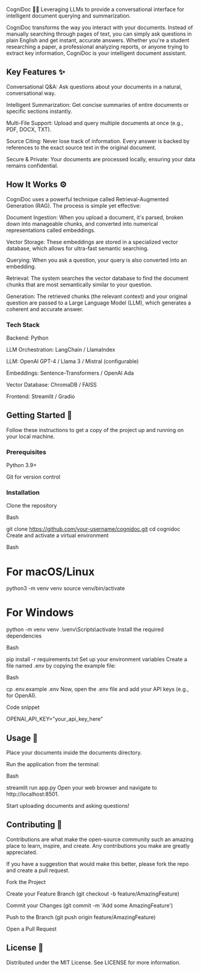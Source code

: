 CogniDoc 🤖📄
Leveraging LLMs to provide a conversational interface for intelligent document querying and summarization.

CogniDoc transforms the way you interact with your documents. Instead of manually searching through pages of text, you can simply ask questions in plain English and get instant, accurate answers. Whether you're a student researching a paper, a professional analyzing reports, or anyone trying to extract key information, CogniDoc is your intelligent document assistant.

## Key Features ✨
Conversational Q&A: Ask questions about your documents in a natural, conversational way.

Intelligent Summarization: Get concise summaries of entire documents or specific sections instantly.

Multi-File Support: Upload and query multiple documents at once (e.g., PDF, DOCX, TXT).

Source Citing: Never lose track of information. Every answer is backed by references to the exact source text in the original document.

Secure & Private: Your documents are processed locally, ensuring your data remains confidential.

## How It Works ⚙️
CogniDoc uses a powerful technique called Retrieval-Augmented Generation (RAG). The process is simple yet effective:

Document Ingestion: When you upload a document, it's parsed, broken down into manageable chunks, and converted into numerical representations called embeddings.

Vector Storage: These embeddings are stored in a specialized vector database, which allows for ultra-fast semantic searching.

Querying: When you ask a question, your query is also converted into an embedding.

Retrieval: The system searches the vector database to find the document chunks that are most semantically similar to your question.

Generation: The retrieved chunks (the relevant context) and your original question are passed to a Large Language Model (LLM), which generates a coherent and accurate answer.

### Tech Stack
Backend: Python

LLM Orchestration: LangChain / LlamaIndex

LLM: OpenAI GPT-4 / Llama 3 / Mistral (configurable)

Embeddings: Sentence-Transformers / OpenAI Ada

Vector Database: ChromaDB / FAISS

Frontend: Streamlit / Gradio

## Getting Started 🚀
Follow these instructions to get a copy of the project up and running on your local machine.

### Prerequisites
Python 3.9+

Git for version control

### Installation
Clone the repository

Bash

git clone https://github.com/your-username/cognidoc.git
cd cognidoc
Create and activate a virtual environment

Bash

# For macOS/Linux
python3 -m venv venv
source venv/bin/activate

# For Windows
python -m venv venv
.\venv\Scripts\activate
Install the required dependencies

Bash

pip install -r requirements.txt
Set up your environment variables
Create a file named .env by copying the example file:

Bash

cp .env.example .env
Now, open the .env file and add your API keys (e.g., for OpenAI).

Code snippet

OPENAI_API_KEY="your_api_key_here"
## Usage 📖
Place your documents inside the documents directory.

Run the application from the terminal:

Bash

streamlit run app.py
Open your web browser and navigate to http://localhost:8501.

Start uploading documents and asking questions!

## Contributing 🤝
Contributions are what make the open-source community such an amazing place to learn, inspire, and create. Any contributions you make are greatly appreciated.

If you have a suggestion that would make this better, please fork the repo and create a pull request.

Fork the Project

Create your Feature Branch (git checkout -b feature/AmazingFeature)

Commit your Changes (git commit -m 'Add some AmazingFeature')

Push to the Branch (git push origin feature/AmazingFeature)

Open a Pull Request

## License 📜
Distributed under the MIT License. See LICENSE for more information.
